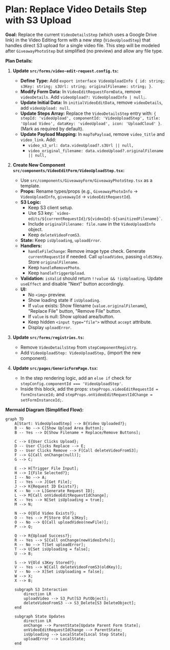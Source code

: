# Plan: Replace Video Details Step with S3 Upload

**Goal:** Replace the current `VideoDetailsStep` (which uses a Google Drive link) in the Video Editing form with a new step (`VideoUploadStep`) that handles direct S3 upload for a single video file. This step will be modeled after `GiveawayPhotoStep` but simplified (no preview) and allow any file type.

**Plan Details:**

1.  **Update `src/forms/video-edit-request.config.ts`:**
    *   **Define Type:** Add `export interface VideoUploadInfo { id: string; s3Key: string; s3Url: string; originalFilename: string; }`.
    *   **Modify Form Data:** In `VideoEditRequestFormData`, remove `videoDetails`. Add `videoUpload?: VideoUploadInfo | null;`.
    *   **Update Initial Data:** In `initialVideoEditData`, remove `videoDetails`, add `videoUpload: null`.
    *   **Update Steps Array:** Replace the `VideoDetailsStep` entry with: `{ stepId: 'videoUpload', componentId: 'VideoUploadStep', title: 'Upload Video', dataKey: 'videoUpload', icon: 'UploadCloud' }`. (Mark as required by default).
    *   **Update Payload Mapping:** In `mapToPayload`, remove `video_title` and `video_link`. Add:
        *   `video_s3_url: data.videoUpload?.s3Url || null,`
        *   `video_original_filename: data.videoUpload?.originalFilename || null,`

2.  **Create New Component `src/components/VideoEditForm/VideoUploadStep.tsx`:**
    *   Use `src/components/GiveawayForm/GiveawayPhotoStep.tsx` as a template.
    *   **Props:** Rename types/props (e.g., `GiveawayPhotoInfo` -> `VideoUploadInfo`, `giveawayId` -> `videoEditRequestId`).
    *   **S3 Logic:**
        *   Keep S3 client setup.
        *   Use S3 key: `` `video-edits/${currentRequestId}/${videoId}-${sanitizedFilename}` ``.
        *   Include `originalFilename: file.name` in the `VideoUploadInfo` object.
        *   Keep `deleteVideoFromS3`.
    *   **State:** Keep `isUploading`, `uploadError`.
    *   **Handlers:**
        *   `handleFileChange`: Remove image type check. Generate `currentRequestId` if needed. Call `uploadVideo`, passing `oldS3Key`. Store `originalFilename`.
        *   Keep `handleRemovePhoto`.
        *   Keep `handleTriggerUpload`.
    *   **Validation:** `isValid` should return `!!value && !isUploading`. Update `useEffect` and disable "Next" button accordingly.
    *   **UI:**
        *   No `<img>` preview.
        *   Show loading state if `isUploading`.
        *   If `value` exists: Show filename (`value.originalFilename`), "Replace File" button, "Remove File" button.
        *   If `value` is null: Show upload area/button.
        *   Keep hidden `<input type="file">` without `accept` attribute.
        *   Display `uploadError`.

3.  **Update `src/forms/registries.ts`:**
    *   Remove `VideoDetailsStep` from `stepComponentRegistry`.
    *   Add `VideoUploadStep: VideoUploadStep,` (import the new component).

4.  **Update `src/pages/GenericFormPage.tsx`:**
    *   In the step rendering logic, add an `else if` check for `stepConfig.componentId === 'VideoUploadStep'`.
    *   Inside this block, add the props: `stepProps.videoEditRequestId = formInstanceId;` and `stepProps.onVideoEditRequestIdChange = setFormInstanceId;`.

**Mermaid Diagram (Simplified Flow):**

```mermaid
graph TD
    A[Start: VideoUploadStep] --> B{Video Uploaded?};
    B -- No --> C[Show Upload Area Button];
    B -- Yes --> D[Show Filename + Replace/Remove Buttons];

    C --> E{User Clicks Upload};
    D -- User Clicks Replace --> E;
    D -- User Clicks Remove --> F[Call deleteVideoFromS3];
    F --> G[Call onChange(null)];
    G --> C;

    E --> H[Trigger File Input];
    H --> I{File Selected?};
    I -- No --> A;
    I -- Yes --> J[Get File];
    J --> K{Request ID Exists?};
    K -- No --> L[Generate Request ID];
    L --> M[Call onVideoEditRequestIdChange];
    K -- Yes --> N[Set isUploading = true];
    M --> N;

    N --> O{Old Video Exists?};
    O -- Yes --> P[Store Old s3Key];
    O -- No --> Q[Call uploadVideo(newFile)];
    P --> Q;

    Q --> R{Upload Success?};
    R -- Yes --> S[Call onChange(newVideoInfo)];
    R -- No --> T[Set uploadError];
    T --> U[Set isUploading = false];
    U --> B; 

    S --> V{Old s3Key Stored?};
    V -- Yes --> W[Call deleteVideoFromS3(oldKey)];
    V -- No --> X[Set isUploading = false];
    W --> X;
    X --> B; 

    subgraph S3 Interaction
        direction LR
        uploadVideo --> S3_Put[S3 PutObject];
        deleteVideoFromS3 --> S3_Delete[S3 DeleteObject];
    end

    subgraph State Updates
        direction LR
        onChange --> ParentState[Update Parent Form State];
        onVideoEditRequestIdChange --> ParentState;
        isUploading --> LocalState[Local Step State];
        uploadError --> LocalState;
    end